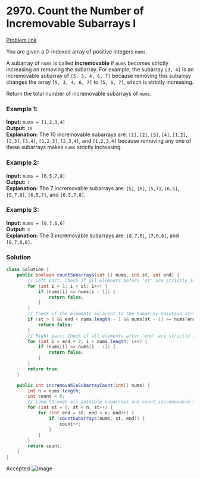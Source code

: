 # 2970. Count the Number of Incremovable Subarrays I
[Problem link](https://leetcode.com/problems/count-the-number-of-incremovable-subarrays-i/)

You are given a 0-indexed array of positive integers `nums`.

A subarray of `nums` is called **incremovable** if `nums` becomes strictly increasing on removing the subarray. For example, the subarray `[3, 4]` is an incremovable subarray of `[5, 3, 4, 6, 7]` because removing this subarray changes the array `[5, 3, 4, 6, 7]` to `[5, 6, 7]`, which is strictly increasing.

Return the total number of incremovable subarrays of `nums`.

### Example 1:
**Input:** `nums = [1,2,3,4]`  
**Output:** `10`  
**Explanation:** The 10 incremovable subarrays are: `[1]`, `[2]`, `[3]`, `[4]`, `[1,2]`, `[2,3]`, `[3,4]`, `[1,2,3]`, `[2,3,4]`, and `[1,2,3,4]` because removing any one of these subarrays makes `nums` strictly increasing.

### Example 2:
**Input:** `nums = [6,5,7,8]`  
**Output:** `7`  
**Explanation:** The 7 incremovable subarrays are: `[5]`, `[6]`, `[5,7]`, `[6,5]`, `[5,7,8]`, `[6,5,7]`, and `[6,5,7,8]`.

### Example 3:
**Input:** `nums = [8,7,6,6]`  
**Output:** `3`  
**Explanation:** The 3 incremovable subarrays are: `[8,7,6]`, `[7,6,6]`, and `[8,7,6,6]`.  

### Solution

```java
class Solution {
    public boolean countSubarrays(int [] nums, int st, int end) {
        // Left part: Check if all elements before 'st' are strictly increasing
        for (int i = 1; i < st; i++) {
            if (nums[i] <= nums[i - 1]) {
                return false;
            }
        }
        // Check if the elements adjacent to the subarray maintain strictly increasing property
        if (st > 0 && end < nums.length - 1 && nums[st - 1] >= nums[end + 1]) {
            return false;
        }
        // Right part: Check if all elements after 'end' are strictly increasing
        for (int i = end + 2; i < nums.length; i++) {
            if (nums[i] <= nums[i - 1]) {
                return false;
            }
        }
        return true;
    }

    public int incremovableSubarrayCount(int[] nums) {
        int n = nums.length;
        int count = 0;
        // Loop through all possible subarrays and count incremovable subarrays
        for (int st = 0; st < n; st++) {
            for (int end = st; end < n; end++) {
                if (countSubarrays(nums, st, end)) {
                    count++;
                }
            }
        }
        return count;
    }
}
```
Accepted
![image](https://github.com/user-attachments/assets/18b8db68-2688-44e6-95d3-20e35a03094e)
